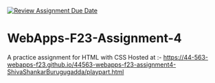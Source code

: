 [![Review Assignment Due Date](https://classroom.github.com/assets/deadline-readme-button-24ddc0f5d75046c5622901739e7c5dd533143b0c8e959d652212380cedb1ea36.svg)](https://classroom.github.com/a/4tKarLeg)
# WebApps-F23-Assignment-4
A practice assignment for HTML with CSS
Hosted at :- https://44-563-webapps-f23.github.io/44563-webapps-f23-assignment4-ShivaShankarBurugugadda/playpart.html
